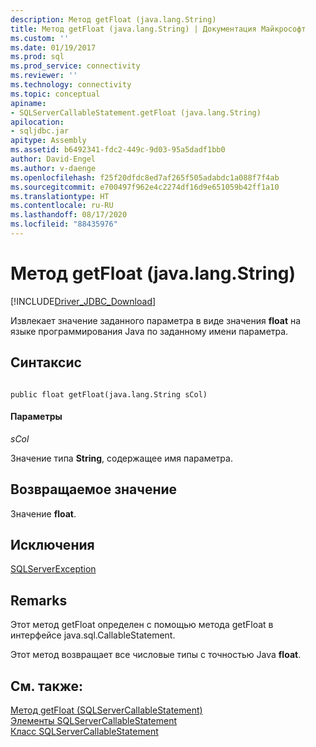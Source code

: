 ```yaml
---
description: Метод getFloat (java.lang.String)
title: Метод getFloat (java.lang.String) | Документация Майкрософт
ms.custom: ''
ms.date: 01/19/2017
ms.prod: sql
ms.prod_service: connectivity
ms.reviewer: ''
ms.technology: connectivity
ms.topic: conceptual
apiname:
- SQLServerCallableStatement.getFloat (java.lang.String)
apilocation:
- sqljdbc.jar
apitype: Assembly
ms.assetid: b6492341-fdc2-449c-9d03-95a5dadf1bb0
author: David-Engel
ms.author: v-daenge
ms.openlocfilehash: f25f20dfdc8ed7af265f505adabdc1a088f7f4ab
ms.sourcegitcommit: e700497f962e4c2274df16d9e651059b42ff1a10
ms.translationtype: HT
ms.contentlocale: ru-RU
ms.lasthandoff: 08/17/2020
ms.locfileid: "88435976"
---
```

# <a name="getfloat-method-javalangstring"></a>Метод getFloat (java.lang.String)
[!INCLUDE[Driver_JDBC_Download](../../../includes/driver_jdbc_download.md)]

  Извлекает значение заданного параметра в виде значения **float** на языке программирования Java по заданному имени параметра.  
  
## <a name="syntax"></a>Синтаксис  
  
```  
  
public float getFloat(java.lang.String sCol)  
```  
  
#### <a name="parameters"></a>Параметры  
 *sCol*  
  
 Значение типа **String**, содержащее имя параметра.  
  
## <a name="return-value"></a>Возвращаемое значение  
 Значение **float**.  
  
## <a name="exceptions"></a>Исключения  
 [SQLServerException](../../../connect/jdbc/reference/sqlserverexception-class.md)  
  
## <a name="remarks"></a>Remarks  
 Этот метод getFloat определен с помощью метода getFloat в интерфейсе java.sql.CallableStatement.  
  
 Этот метод возвращает все числовые типы с точностью Java **float**.  
  
## <a name="see-also"></a>См. также:  
 [Метод getFloat (SQLServerCallableStatement)](../../../connect/jdbc/reference/getfloat-method-sqlservercallablestatement.md)   
 [Элементы SQLServerCallableStatement](../../../connect/jdbc/reference/sqlservercallablestatement-members.md)   
 [Класс SQLServerCallableStatement](../../../connect/jdbc/reference/sqlservercallablestatement-class.md)  
  
  
